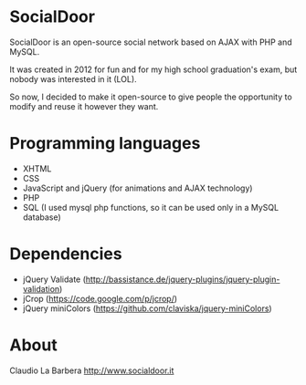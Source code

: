 SocialDoor
==========

SocialDoor is an open-source social network based on AJAX with PHP and MySQL.

It was created in 2012 for fun and for my high school graduation's exam, but nobody was interested in it (LOL). 

So now, I decided to make it open-source to give people the opportunity to modify and reuse it however they want.

Programming languages
==========

- XHTML
- CSS
- JavaScript and jQuery (for animations and AJAX technology)
- PHP
- SQL (I used mysql php functions, so it can be used only in a MySQL database)

Dependencies
==========

- jQuery Validate (http://bassistance.de/jquery-plugins/jquery-plugin-validation)
- jCrop (https://code.google.com/p/jcrop/)
- jQuery miniColors (https://github.com/claviska/jquery-miniColors)

About
==========

Claudio La Barbera
http://www.socialdoor.it
